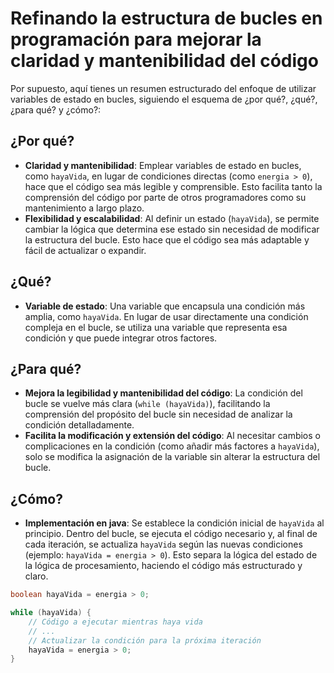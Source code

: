 # Refinando la estructura de bucles en programación para mejorar la claridad y mantenibilidad del código

Por supuesto, aquí tienes un resumen estructurado del enfoque de utilizar variables de estado en bucles, siguiendo el esquema de ¿por qué?, ¿qué?, ¿para qué? y ¿cómo?:

## ¿Por qué?

- **Claridad y mantenibilidad**: Emplear variables de estado en bucles, como `hayaVida`, en lugar de condiciones directas (como `energia > 0`), hace que el código sea más legible y comprensible. Esto facilita tanto la comprensión del código por parte de otros programadores como su mantenimiento a largo plazo.
- **Flexibilidad y escalabilidad**: Al definir un estado (`hayaVida`), se permite cambiar la lógica que determina ese estado sin necesidad de modificar la estructura del bucle. Esto hace que el código sea más adaptable y fácil de actualizar o expandir.

## ¿Qué?

- **Variable de estado**: Una variable que encapsula una condición más amplia, como `hayaVida`. En lugar de usar directamente una condición compleja en el bucle, se utiliza una variable que representa esa condición y que puede integrar otros factores.

## ¿Para qué?

- **Mejora la legibilidad y mantenibilidad del código**: La condición del bucle se vuelve más clara (`while (hayaVida)`), facilitando la comprensión del propósito del bucle sin necesidad de analizar la condición detalladamente.
- **Facilita la modificación y extensión del código**: Al necesitar cambios o complicaciones en la condición (como añadir más factores a `hayaVida`), solo se modifica la asignación de la variable sin alterar la estructura del bucle.

## ¿Cómo?

- **Implementación en java**: Se establece la condición inicial de `hayaVida` al principio. Dentro del bucle, se ejecuta el código necesario y, al final de cada iteración, se actualiza `hayaVida` según las nuevas condiciones (ejemplo: `hayaVida = energia > 0`). Esto separa la lógica del estado de la lógica de procesamiento, haciendo el código más estructurado y claro.

```java
boolean hayaVida = energia > 0;

while (hayaVida) {
    // Código a ejecutar mientras haya vida
    // ...
    // Actualizar la condición para la próxima iteración
    hayaVida = energia > 0;
}
```
